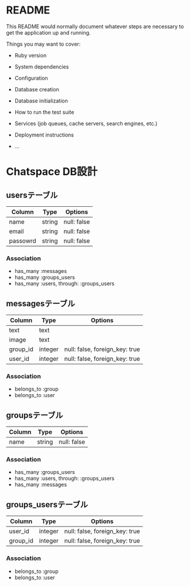 # README

This README would normally document whatever steps are necessary to get the
application up and running.

Things you may want to cover:

* Ruby version

* System dependencies

* Configuration

* Database creation

* Database initialization

* How to run the test suite

* Services (job queues, cache servers, search engines, etc.)

* Deployment instructions

* ...

# Chatspace DB設計
## usersテーブル

|Column  |Type  |Options    |
|--------|------|-----------|
|name    |string|null: false|
|email   |string|null: false|
|passowrd|string|null: false|

### Association
- has_many :messages
- has_many :groups_users
- has_many  :users,  through:  :groups_users



## messagesテーブル

|Column  |Type   |Options                       |
|--------|-------|------------------------------|
|text    |text   |
|image   |text   |
|group_id|integer|null: false, foreign_key: true|
|user_id |integer|null: false, foreign_key: true|

### Association
- belongs_to :group
- belongs_to :user



## groupsテーブル

|Column|Type  |Options    |
|------|------|-----------|
|name  |string|null: false|

### Association
- has_many :groups_users
- has_many  :users,  through:  :groups_users
- has_many :messages



## groups_usersテーブル

|Column  |Type   |Options                       |
|--------|-------|------------------------------|
|user_id |integer|null: false, foreign_key: true|
|group_id|integer|null: false, foreign_key: true|

### Association
- belongs_to :group
- belongs_to :user
